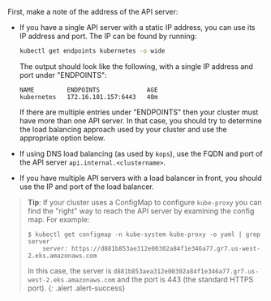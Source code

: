 First, make a note of the address of the API server:

   - If you have a single API server with a static IP address, you can use its IP address and port.  The IP can be found by running:

     ```bash
     kubectl get endpoints kubernetes -o wide
     ```

     The output should look like the following, with a single IP address and port under "ENDPOINTS":

     ```
     NAME         ENDPOINTS             AGE
     kubernetes   172.16.101.157:6443   40m
     ```

     If there are multiple entries under "ENDPOINTS" then your cluster must have more than one API server.  In that case, you should try to determine the load balancing approach used by your cluster and use the appropriate option below.

   - If using DNS load balancing (as used by `kops`), use the FQDN and port of the API server `api.internal.<clustername>`.
   - If you have multiple API servers with a load balancer in front, you should use the IP and port of the load balancer.

   > **Tip**: If your cluster uses a ConfigMap to configure `kube-proxy` you can find the "right" way to reach the API
   > server by examining the config map.  For example:
   > ```
   > $ kubectl get configmap -n kube-system kube-proxy -o yaml | grep server`
   >     server: https://d881b853ae312e00302a84f1e346a77.gr7.us-west-2.eks.amazonaws.com
   > ```
   > In this case, the server is `d881b853aea312e00302a84f1e346a77.gr7.us-west-2.eks.amazonaws.com` and the port is
   > 443 (the standard HTTPS port).
   {: .alert .alert-success}
